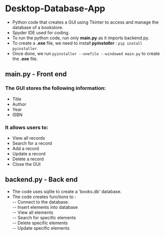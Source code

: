 # Desktop-Database-App
- Python code that creates a GUI using Tkinter to access  and manage the database of a bookstore.
- Spyder IDE used for coding.
- To run the python code, run only **main.py** as it imports backend.py.
- To create a **.exe** file, we need to install ***pyinstaller*** : `pip install pyinstaller`.
- Once done, we run `pyinstaller --onefile --windowed main.py` to create the **.exe** file.

## main.py - Front end
### The GUI stores the following information:
- Title
- Author
- Year
- ISBN

### It allows users to:
- View all records
- Search for a record
- Add a record
- Update a record
- Delete a record
- Close the GUI

## backend.py - Back end
- The code uses sqlite to create a 'books.db' database.
- The code creates functions to :
<br>-- Connect to the database.
<br>-- Insert elements into database
<br>-- View all elements
<br>-- Search for specific elements
<br>-- Delete specific elements
<br>-- Update specific elements
